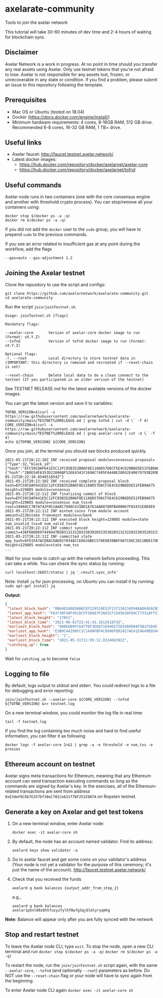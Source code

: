 # axelarate-community
Tools to join the axelar network

This tutorial will take 30-60 minutes of dev time and 2-4 hours of waiting for blockchain sync.

## Disclaimer
Axelar Network is a work in progress. At no point in time should you transfer any real assets using Axelar. Only use testnet tokens that you're not afraid to lose. Axelar is not responsible for any assets lost, frozen, or unrecoverable in any state or condition. If you find a problem, please submit an issue to this repository following the template.


## Prerequisites

- Mac OS or Ubuntu (tested on 18.04)
- Docker (https://docs.docker.com/engine/install/)
- Minimum hardware requirements: 4 cores, 8-16GB RAM, 512 GB drive. Recommended 6-8 cores, 16-32 GB RAM, 1 TB+ drive.


## Useful links
- Axelar faucet: http://faucet.testnet.axelar.network/
- Latest docker images:
  + https://hub.docker.com/repository/docker/axelarnet/axelar-core
  + https://hub.docker.com/repository/docker/axelarnet/tofnd

## Useful commands
Axelar node runs in two containers (one with the core consensus engine and another with threshold crypto process). You can stop/remove all your containers using:
```
docker stop $(docker ps -a -q)
docker rm $(docker ps -a -q)
```
If you did not add the `docker` user to the `sudo` group, you will have to prepend `sudo` to the previous commands.


If you see an error related to insufficient gas at any point during the workflow, add the flags
```
--gas=auto --gas-adjustment 1.2
```

## Joining the Axelar testnet

Clone the repository to use the script and configs:

```
git clone https://github.com/axelarnetwork/axelarate-community.git
cd axelarate-community
```

Run the script `join/joinTestnet.sh`.
```
Usage: joinTestnet.sh [flags]

Mandatory flags:

--axelar-core       Version of axelar-core docker image to run (Format: vX.Y.Z)
--tofnd             Version of tofnd docker image to run (Format: vX.Y.Z)

Optional flags:
-r, --root          Local directory to store testnet data in (IMPORTANT: this directory is removed and recreated if --reset-chain is set)

--reset-chain       Delete local data to do a clean connect to the testnet (If you participated in an older version of the testnet)

```
See TESTNET RELEASE.md for the latest available versions of the docker images.

You can get the latest version and save it to variables:
```
TOFND_VERSION=$(curl -s https://raw.githubusercontent.com/axelarnetwork/axelarate-community/main/TESTNET%20RELEASE.md | grep tofnd | cut -d \` -f 4)
CORE_VERSION=$(curl -s https://raw.githubusercontent.com/axelarnetwork/axelarate-community/main/TESTNET%20RELEASE.md | grep axelar-core | cut -d \` -f 4)
echo ${TOFND_VERSION} ${CORE_VERSION}
```

Once you join, at the terminal you should see blocks produced quickly.

```
2021-05-21T20:22:10Z INF received proposal module=consensus proposal={"Type":32,"block_id":{"hash":"EFC59CDAF641E5C12FC85B352B06F8E1188D57D6CF5E4C629B6D5E51FEB9A675","parts":{"hash":"2B0E54FA353D22606BF526E4341F1698C7495FA448E28E62E40679793B289D6D","total":1}},"height":229885,"pol_round":-1,"round":0,"signature":"Cqepe/A+mxHNySEMRuAqi97Ah8TiuJNQvMpmQaVrcgA11p5kzt+Fein3A8XZ2TDH4fy6Qv8XBxmrI2HT1cEUBg==","timestamp":"2021-05-21T20:22:10.854851854Z"}
2021-05-21T20:22:10Z INF received complete proposal block hash=EFC59CDAF641E5C12FC85B352B06F8E1188D57D6CF5E4C629B6D5E51FEB9A675 height=229885 module=consensus
2021-05-21T20:22:11Z INF finalizing commit of block hash=EFC59CDAF641E5C12FC85B352B06F8E1188D57D6CF5E4C629B6D5E51FEB9A675 height=229885 module=consensus num_txs=0 root=34060CC7B7A742F051AA8C7940C431BD1A761AAD8700FB400067F83431E0D4E9
2021-05-21T20:22:11Z INF minted coins from module account amount=2136stake from=mint module=x/bank
2021-05-21T20:22:11Z INF executed block height=229885 module=state num_invalid_txs=0 num_valid_txs=0
2021-05-21T20:22:11Z INF commit synced commit=436F6D6D697449447B5B31313120323039203235302031323220323035203133382032303520313734203220313132203532203137322032303620313334203532203139302031393720313132203233332031333120313535203131312031353420313234203130392031393420312032372032313420323320313238203230375D3A33383146447D
2021-05-21T20:22:11Z INF committed state app_hash=6FD1FA7ACD8ACDAE027034ACCE8634BEC570E9839B6F9A7C6DC2011BD61780CF height=229885 module=state num_txs
...
```
 Wait for your node to catch up with the network before proceeding. This can take a while. 
 You can check the sync status by running:
 ```shell script
curl localhost:26657/status | jq '.result.sync_info'
```
Note: Install `jq` for json processing, on Ubuntu you can install it by running: `sudo apt-get install jq`

**Output:**
 ```json
{
  "latest_block_hash": "0B64D2A0EDAB6CEF229510E52F137130134D94AAD64EACB553D51D01B0D1A446",
  "latest_app_hash": "FA3730F49F491DCFF38687F2603CF154563AFA9C77331AF75340C554CB555EFC",
  "latest_block_height": "17051",
  "latest_block_time": "2021-06-01T23:41:43.161261874Z",
  "earliest_block_hash": "080E6B9FC64778F3E0671E046575D3460984F5B1F584E1F2D467341061C7627A",
  "earliest_app_hash": "E3B0C44298FC1C149AFBF4C8996FB92427AE41E4649B934CA495991B7852B855",
  "earliest_block_height": "1",
  "earliest_block_time": "2021-05-31T21:05:12.032466392Z",
  "catching_up": true
}
```
Wait for `catching_up` to become `false`

## Logging to file
By default, logs output to stdout and stderr. You could redirect logs to a file for debugging and error reporting:
```
join/joinTestnet.sh --axelar-core ${CORE_VERSION} --tofnd ${TOFND_VERSION} &>> testnet.log
```
On a new terminal window, you could monitor the log file in real time:
```
tail -f testnet.log
```
If you find the log containing too much noise and hard to find useful information, you can filter it as following
```
docker logs -f axelar-core 2>&1 | grep -a -e threshold -e num_txs -e proxies
```

## Ethereum account on testnet
Axelar signs meta transactions for Ethereum, meaning that any Ethereum account can send transaction executing commands so long as the commands are signed by Axelar's key. In the exercises, all of the Ethereum-related transactions are sent from address `0xE3deF8C6b7E357bf38eC701Ce631f78F2532987A` on Ropsten testnet.

## Generate a key on Axelar and get test tokens
1. On a new terminal window, enter Axelar node:
    ```
    docker exec -it axelar-core sh
    ```
2. By default, the node has an account named validator. Find its address:
    ```
    axelard keys show validator -a
    ```
3. Go to axelar faucet and get some coins on your validator's address (Your node is not yet a validator for the purpose of this ceremony; it's just the name of the account). http://faucet.testnet.axelar.network/

4. Check that you received the funds
    ```
    axelard q bank balances {output_addr_from_step_2}
    ```
    e.g.,
    ```
    axelard q bank balances axelar1p5nl00z6h5fuzyzfylhf8w7g3qj6lmlyryqmhg
    ```
**Note:** Balance will appear only after you are fully synced with the network

## Stop and restart testnet
To leave the Axelar node CLI, type `exit`.
To stop the node, open a new CLI terminal and run
    ```
    docker stop $(docker ps -a -q)
    ```
    ```
    docker rm $(docker ps -a -q)
    ```

To restart the node, run the `join/joinTestnet.sh` script again, with the same `--axelar-core`, `--tofnd` (and optionally `--root`) parameters as before. Do NOT use the `--reset-chain` flag or your node will have to sync again from the beginning.

To enter Axelar node CLI again
    ```
    docker exec -it axelar-core sh
    ```

